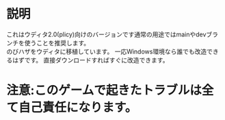 # 説明
これはウディタ2.0(plicy)向けのバージョンです通常の用途ではmainやdevブランチを使うことを推奨します。<br>
のびハザをウディタに移植しています。
一応Windows環境なら誰でも改造できるはずです。
直接ダウンロードすればすぐに改造できます。<br>
<h1><strong>注意:このゲームで起きたトラブルは全て自己責任になります。</strong></h1>
